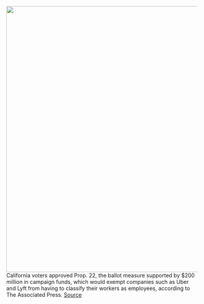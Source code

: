 <img src='https://cdn.vox-cdn.com/thumbor/ELvW7Wa32KwuziburSreFeFYmQE=/0x0:4000x2678/1200x800/filters:focal(1680x1019:2320x1659)/cdn.vox-cdn.com/uploads/chorus_image/image/67735433/1228964768.0.jpg' width='700px' /><br/>
California voters approved Prop. 22, the ballot measure supported by $200 million in campaign funds, which would exempt companies such as Uber and Lyft from having to classify their workers as employees, according to The Associated Press.
<a href='https://www.theverge.com/2020/11/4/21546037/prop-22-california-uber-lyft-ballot-measure-result'> Source <a/>